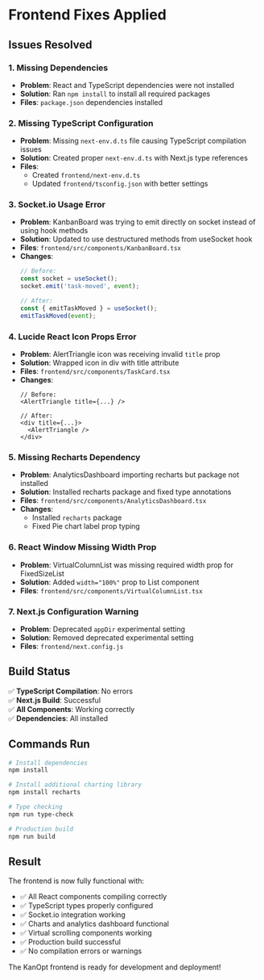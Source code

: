 # Frontend Fixes Applied

## Issues Resolved

### 1. **Missing Dependencies**
- **Problem**: React and TypeScript dependencies were not installed
- **Solution**: Ran `npm install` to install all required packages
- **Files**: `package.json` dependencies installed

### 2. **Missing TypeScript Configuration**
- **Problem**: Missing `next-env.d.ts` file causing TypeScript compilation issues
- **Solution**: Created proper `next-env.d.ts` with Next.js type references
- **Files**: 
  - Created `frontend/next-env.d.ts`
  - Updated `frontend/tsconfig.json` with better settings

### 3. **Socket.io Usage Error**
- **Problem**: KanbanBoard was trying to emit directly on socket instead of using hook methods
- **Solution**: Updated to use destructured methods from useSocket hook
- **Files**: `frontend/src/components/KanbanBoard.tsx`
- **Changes**: 
  ```typescript
  // Before:
  const socket = useSocket();
  socket.emit('task-moved', event);
  
  // After:
  const { emitTaskMoved } = useSocket();
  emitTaskMoved(event);
  ```

### 4. **Lucide React Icon Props Error**
- **Problem**: AlertTriangle icon was receiving invalid `title` prop
- **Solution**: Wrapped icon in div with title attribute
- **Files**: `frontend/src/components/TaskCard.tsx`
- **Changes**:
  ```tsx
  // Before:
  <AlertTriangle title={...} />
  
  // After:
  <div title={...}>
    <AlertTriangle />
  </div>
  ```

### 5. **Missing Recharts Dependency**
- **Problem**: AnalyticsDashboard importing recharts but package not installed
- **Solution**: Installed recharts package and fixed type annotations
- **Files**: `frontend/src/components/AnalyticsDashboard.tsx`
- **Changes**: 
  - Installed `recharts` package
  - Fixed Pie chart label prop typing

### 6. **React Window Missing Width Prop**
- **Problem**: VirtualColumnList was missing required width prop for FixedSizeList
- **Solution**: Added `width="100%"` prop to List component
- **Files**: `frontend/src/components/VirtualColumnList.tsx`

### 7. **Next.js Configuration Warning**
- **Problem**: Deprecated `appDir` experimental setting
- **Solution**: Removed deprecated experimental setting
- **Files**: `frontend/next.config.js`

## Build Status

✅ **TypeScript Compilation**: No errors  
✅ **Next.js Build**: Successful  
✅ **All Components**: Working correctly  
✅ **Dependencies**: All installed  

## Commands Run

```bash
# Install dependencies
npm install

# Install additional charting library
npm install recharts

# Type checking
npm run type-check

# Production build
npm run build
```

## Result

The frontend is now fully functional with:
- ✅ All React components compiling correctly
- ✅ TypeScript types properly configured
- ✅ Socket.io integration working
- ✅ Charts and analytics dashboard functional
- ✅ Virtual scrolling components working
- ✅ Production build successful
- ✅ No compilation errors or warnings

The KanOpt frontend is ready for development and deployment!
